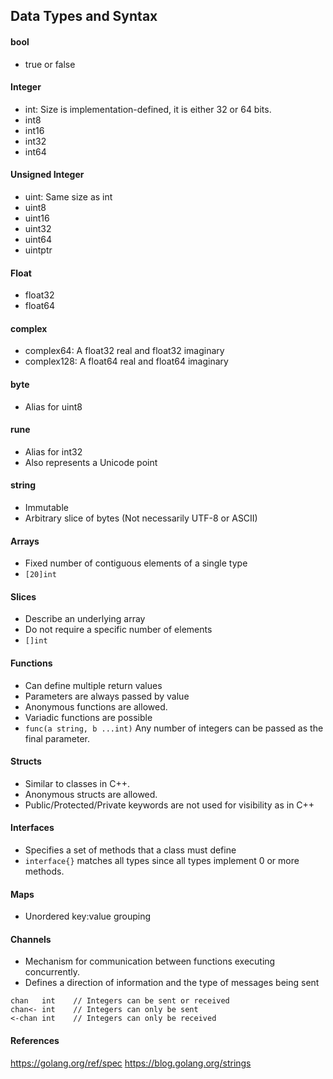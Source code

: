 Data Types and Syntax
---

#### bool
  - true or false

#### Integer
  - int: Size is implementation-defined, it is either 32 or 64 bits.
  - int8
  - int16
  - int32
  - int64

#### Unsigned Integer
  - uint: Same size as int
  - uint8
  - uint16
  - uint32
  - uint64
  - uintptr

#### Float
  - float32
  - float64

#### complex
  - complex64: A float32 real and float32 imaginary
  - complex128: A float64 real and float64 imaginary

#### byte
  - Alias for uint8

#### rune
  - Alias for int32
  - Also represents a Unicode point

#### string
  - Immutable
  - Arbitrary slice of bytes (Not necessarily UTF-8 or ASCII)

#### Arrays
  - Fixed number of contiguous elements of a single type
   - `[20]int`

#### Slices
  - Describe an underlying array
  - Do not require a specific number of elements
   - `[]int`

#### Functions
  - Can define multiple return values
  - Parameters are always passed by value
  - Anonymous functions are allowed.
  - Variadic functions are possible
   - `func(a string, b ...int)` Any number of integers can be passed
     as the final parameter.

#### Structs
  - Similar to classes in C++.
  - Anonymous structs are allowed.
  - Public/Protected/Private keywords are not used for visibility as in C++

#### Interfaces
  - Specifies a set of methods that a class must define
  - `interface{}` matches all types since all types implement
    0 or more methods.

#### Maps
  - Unordered key:value grouping

#### Channels
  - Mechanism for communication between functions executing concurrently.
  - Defines a direction of information and the type of messages being sent
```
chan   int    // Integers can be sent or received
chan<- int    // Integers can only be sent
<-chan int    // Integers can only be received
```


#### References
https://golang.org/ref/spec
https://blog.golang.org/strings
